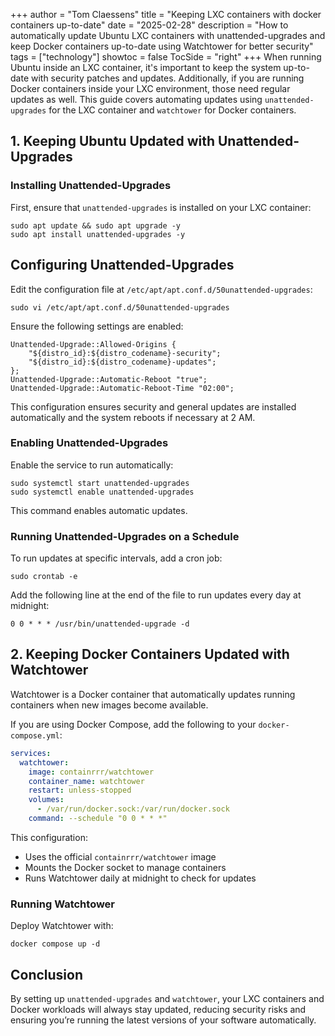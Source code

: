 +++
author = "Tom Claessens"
title = "Keeping LXC containers with docker containers up-to-date"
date = "2025-02-28"
description = "How to automatically update Ubuntu LXC containers with unattended-upgrades and keep Docker containers up-to-date using Watchtower for better security"
tags = ["technology"]
showtoc = false
TocSide = "right"
+++
When running Ubuntu inside an LXC container, it's important to keep the system up-to-date with security patches and updates. Additionally, if you are running Docker containers inside your LXC environment, those need regular updates as well. This guide covers automating updates using `unattended-upgrades` for the LXC container and `watchtower` for Docker containers.

## 1. Keeping Ubuntu Updated with Unattended-Upgrades

### Installing Unattended-Upgrades

First, ensure that `unattended-upgrades` is installed on your LXC container:

```shell
sudo apt update && sudo apt upgrade -y
sudo apt install unattended-upgrades -y
```

## Configuring Unattended-Upgrades

Edit the configuration file at `/etc/apt/apt.conf.d/50unattended-upgrades`:

```shell
sudo vi /etc/apt/apt.conf.d/50unattended-upgrades
```
Ensure the following settings are enabled:

```shell
Unattended-Upgrade::Allowed-Origins {
    "${distro_id}:${distro_codename}-security";
    "${distro_id}:${distro_codename}-updates";
};
Unattended-Upgrade::Automatic-Reboot "true";
Unattended-Upgrade::Automatic-Reboot-Time "02:00";
```

This configuration ensures security and general updates are installed automatically and the system reboots if necessary at 2 AM.

### Enabling Unattended-Upgrades

Enable the service to run automatically:

```shell
sudo systemctl start unattended-upgrades
sudo systemctl enable unattended-upgrades
```

This command enables automatic updates.

### Running Unattended-Upgrades on a Schedule

To run updates at specific intervals, add a cron job:

```shell
sudo crontab -e
```

Add the following line at the end of the file to run updates every day at midnight:

```shell
0 0 * * * /usr/bin/unattended-upgrade -d
```

## 2. Keeping Docker Containers Updated with Watchtower

Watchtower is a Docker container that automatically updates running containers when new images become available.

If you are using Docker Compose, add the following to your `docker-compose.yml`:

```yaml
services:
  watchtower:
    image: containrrr/watchtower
    container_name: watchtower
    restart: unless-stopped
    volumes:
      - /var/run/docker.sock:/var/run/docker.sock
    command: --schedule "0 0 * * *"
```

This configuration:

- Uses the official `containrrr/watchtower` image
- Mounts the Docker socket to manage containers
- Runs Watchtower daily at midnight to check for updates

### Running Watchtower

Deploy Watchtower with:

```shell
docker compose up -d
```

## Conclusion

By setting up `unattended-upgrades` and `watchtower`, your LXC containers and Docker workloads will always stay updated, reducing security risks and ensuring you’re running the latest versions of your software automatically.